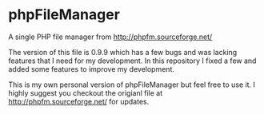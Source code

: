 # phpFileManager
A single PHP file manager from http://phpfm.sourceforge.net/

The version of this file is 0.9.9 which has a few bugs and was lacking features that I need for my development. In this repository I fixed a few and added some features to improve my development. 

This is my own personal version of phpFileManager but feel free to use it. I highly suggest you checkout the origianl file at http://phpfm.sourceforge.net/ for updates.
